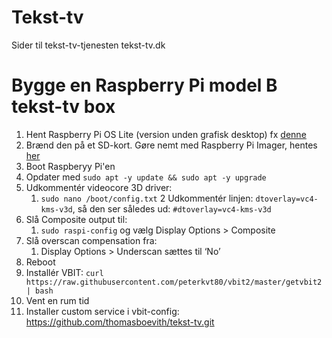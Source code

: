 # Tekst-tv

Sider til tekst-tv-tjenesten tekst-tv.dk

# Bygge en Raspberry Pi model B tekst-tv box

1. Hent Raspberry Pi OS Lite (version unden grafisk desktop) fx [denne](https://downloads.raspberrypi.com//raspios_lite_arm64/images/raspios_lite_arm64-2025-05-13/2025-05-13-raspios-bookworm-arm64-lite.img.xz)
2. Brænd den på et SD-kort. Gøre nemt med Raspberry Pi Imager, hentes [her](https://www.raspberrypi.com/software/)
3. Boot Raspberyy Pi'en
4. Opdater med `sudo apt -y update && sudo apt -y upgrade`
5. Udkommentér videocore 3D driver:
   1. `sudo nano /boot/config.txt`
   2 Udkommentér linjen: `dtoverlay=vc4-kms-v3d`, så den ser således ud: `#dtoverlay=vc4-kms-v3d`
6. Slå Composite output til:
   1. `sudo raspi-config` og vælg Display Options > Composite
7. Slå overscan compensation fra:
   1. Display Options > Underscan sættes til ‘No’
8. Reboot
9. Installér VBIT:  `curl https://raw.githubusercontent.com/peterkvt80/vbit2/master/getvbit2 | bash`
10. Vent en rum tid
11. Installer custom service i vbit-config: https://github.com/thomasboevith/tekst-tv.git
